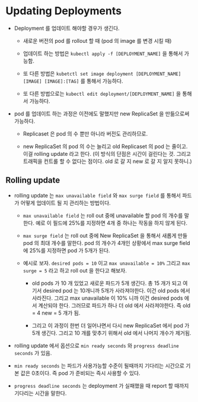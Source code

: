 # Updating Deployments

- Deployment 를 업데이트 해야할 경우가 생긴다. 

  - 새로운 버전의 pod 를 rollout 할 때 (pod 의 image 를 변경 시킬 때)

  - 업데이트 하는 방법은 `kubectl apply -f [DEPLOYMENT_NAME]` 을 통해서 가능함. 

  - 또 다른 방법은 `kubetctl set image deployment [DEPLOYMENT_NAME] [IMAGE] [IMAGE]:[TAG]` 를 통해서 가능하다. 

  - 또 다른 방법으로는 `kubectl edit deployment/[DEPLOYMENT_NAME]` 을 통해서 가능하다. 

- pod 를 업데이트 하는 과정은 이전에도 말했지만 new ReplicaSet 을 만듦으로써 가능하다. 

  - Replicaset 은 pod 의 수 뿐만 아니라 버전도 관리하므로. 

  - new ReplicaSet 의 pod 의 수는 늘리고 old Replicaset 의 pod 는 줄이고. 이걸 rolling update 라고 한다. (이 방식의 단점은 시간이 걸린다는 것. 그리고 트래픽을 컨트롤 할 수 없다는 점이다. old 로 갈 지 new 로 갈 지 알지 못하니.)


## Rolling update 

- rolling update 는 `max unavailable field` 와 `max surge field` 를 통해서 파드가 어떻게 업데이트 될 지 관리하는 방법이다. 

  - `max unavailable field` 는 roll out 중에 unavailable 할 pod 의 개수를 말한다. 예로 이 필드에 25%를 지정하면 4개 중 하나는 작동을 하지 않게 된다. 

  - `max surge field` 는 roll out  중에 New ReplicaSet 을 통해서 새롭게 만들 pod 의 최대 개수를 말한다. pod 의 개수가 4개인 상황에서 max surge field 에 25%를 지정하면 pod 가 5개가 된다.

  - 예시로 보자. `desired pods = 10` 이고 `max unavailable = 10%` 그리고 `max surge = 5` 라고 하고 roll out 을 한다고 해보자. 

    - old pods 가 10 개 있었고 새로운 파드가 5개 생긴다. 총 15 개가 되고 여기서 desired pod 는 10개니까 5개가 사라져야한다. 이건 old pods 에서 사라진다. 그리고 max unavailable 이 10% 니까 이건 desired pods 에서 계산되야 한다. 그러므로 파드가 하나 더 old 에서 사라져야한다. 즉 old = 4 new = 5 개가 됨. 

    - 그리고 이 과정이 한번 더 일어나면서 다시 new ReplicaSet 에서 pod 가 5개 생긴다. 그리고 10 개를 맞추기 위해서 old 에서 나머지 개수가 제거됨. 

- rolling update 에서 옵션으로 `min ready seconds` 와 `progress deadline seconds` 가 있음. 

 - `min ready seconds` 는 파드가 사용가능할 수준이 될때까지 기다리는 시간으로 기본 값은 0초이다. 즉 pod 가 준비되는 즉시 사용할 수 있다. 

 - `progress deadline seconds` 는 deployment 가 실패했을 때 report 할 때까지 기다리는 시간을 말한다. 
